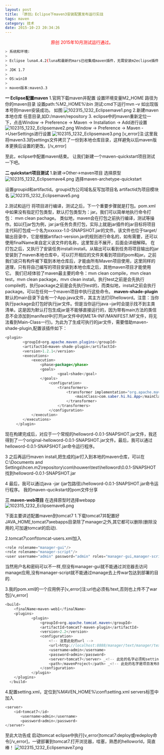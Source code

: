 ```yaml
---
layout: post
title: 『原创』Eclipse下maven3安装配置发布运行实战
tags: maven
category: 技术 
date: 2015-10-23 20:34:26
---
```


<center><font color="red">原创 2015年10月测试运行通过。</font></center>

```bash
> 系统和环境:
> 
> Eclipse luna4.4.2(luna和最新的mars已经集成maven插件，无需安装m2eclipse插件)
> 
> JDK 1.7
> 
> OS:win10
> 
> maven版本:maven3.3
```

**一 Eclipse配置maven**
1.官网下载maven并配置
设置环境变量M2_HOME 路径为你的maven目录
设置path:%M2_HOME%\bin
测试:cmd下运行mvn –v 如出现版本号则maven安装成功。
如图
![102315_1232_Eclipsemave1.png](http://www.tinymood.com/wp-content/uploads/2015/10/102315_1232_Eclipsemave1.png)
2.新建maven本地仓库
任意目录,如D:/maven/repository
3\. eclipse中的maven重新定位一下，点击Window -> Preference -> Maven -> Installation -> Add进行设置
 ![102315_1232_Eclipsemave2.png](http://www.tinymood.com/wp-content/uploads/2015/10/102315_1232_Eclipsemave2.png)
Window -> Preference -> Maven ->UserSettings进行设置
 ![102315_1232_Eclipsemave3.png](http://www.tinymood.com/wp-content/uploads/2015/10/102315_1232_Eclipsemave3.png)
[v_error]注:这里我将maven3.3的settings文件拷贝了一份到本地仓库目录，这样避免以后maven版本更换后设置的更改。[/v_error]

至此，eclipse中配置maven结束。
让我们新建一个maven-quickstart项目测试一下吧。

**二 quickstart项目测试**
1.新建->Other->maven项目
选择原型
 ![102315_1232_Eclipsemave4.png](http://www.tinymood.com/wp-content/uploads/2015/10/102315_1232_Eclipsemave4.png)
选择maven-archetype-quickstart

设置groupid和artifactid。groupid为公司域名反写加项目名
artifactid为项目模块名
 ![102315_1232_Eclipsemave5.png](http://www.tinymood.com/wp-content/uploads/2015/10/102315_1232_Eclipsemave5.png)

2.测试和运行
将项目进行编译，测试之后，下一个重要步骤就是打包。pom.xml中如果没有指定打包类型，默认打包类型为：jar。我们可以简单地执行命令打包： mvn clean pachage。
类似地，maven会在打包之前执行编译，测试等操作。如以打jar包为例，jar:jar任务负责打包，实际上就是jar插件的jar目标将项目主代码打包成一个名为xxxxxx-1.0-SNAPSHOT.jar的文件。该文件也位于target/输出目录中，它是根据artifact-version.jar的规则进行命名的，如有需要，还可以使用finalName来自定义该文件的名称，这里暂且不展开，后面会详细解释。
在打包之后，又执行了安装任务install:install。从输出可以看到任务将项目输出的jar安装到了maven本地仓库中，可以打开相应的文件夹看到项目的pom和jar。之前我们说只有构件被下载到本地仓库后，才能由所有Maven项目使用，这里同样的道理，只有将自己编写的项目安装到本地仓库之后，其他maven项目才能使用它。
我们已经体验了maven最主要的命令：mvn clean compile，mvn clean test，mvn clean package，mvn clean install。执行test之前是会先执行compile的，执行package之前是会先执行test的，而类似地，install之前会执行package。可以在任何一个maven项目中执行这些命令。
**maven-shade-plugin**
默认的main目录下会有一个App.java文件，其主方法打印helloword。注意：当你执行package会打包好执行jar文件。但是当你运行java –jar时会提示找不到主类清单。这是因为默认打包生成jar是不能够直接运行的，因为带有main方法的类信息不会添加到manifest中(打开jar文件中的META-INF/MANIFEST.MF文件，将无法看到Main-Class一行)。为此为了生成可执行的jar文件，需要借助maven-shade-plugin,配置该插件如下：
```java
<plugin>
        <groupId>org.apache.maven.plugins</groupId>
        <artifactId>maven-shade-plugin</artifactId>
        <version>1.2.1</version>
        <executions>
            <execution>
                <phase>package</phase>
                <goals>
                        <goal>shade</goal>
                </goals>
                    <configuration>
                        <transformers>
                            <transformer implementation="org.apache.maven.plugins.shade.resource.ManifestResourceTransformer">
                                <mainClass>com.saber.hi.hi.App</mainClass>
                            </transformer>
                        </transformers>
                    </configuration>
            </execution>
        </executions>
     </plugin>
```
现在构建完成后，对应于一个常规的helloword-0.0.1-SNAPSHOT.jar文件，我还得到了一个original-helloword-0.0.1-SNAPSHOT.jar文件。最后，我可以通过helloword-0.0.1-SNAPSHOT.jar命令运行程序。

3 之后再运行maven install,把生成的jar打入到本地的maven仓库，可以在C:\Documents and Settings\hcen\.m2\repository\com\houwen\test\helloword\0.0.1-SNAPSHOT
找到helloword-0.0.1-SNAPSHOT.jar

4 最后，我可以通过java -jar  (jar包路径)/helloword-0.0.1-SNAPSHOT.jar命令运行程序。
我的maven-qucikstart的pom文件分享

**三 maven-web项目**
在选择原型时选择webapp
 ![102315_1232_Eclipsemave6.png](http://www.tinymood.com/wp-content/uploads/2015/10/102315_1232_Eclipsemave6.png)

下面主要讲述配置maven到tomcat7
1.下载tomcat7并配置好JAVA_HOME,tomcat7\webapps目录除了manager之外,其它都可以删除(删除没用的,可加速tomcat的启动).

2.tomcat7\conf\tomcat-users.xml加入
```java
<role rolename="manager-gui"/>
<role rolename="manager-script"/>
<user username="admin" password="admin" roles="manager-gui,manager-script"/>
```
当然用户名和密码可以不一样,但没有manager-gui就不能通过浏览器去访问manage应用,没有manager-script就不能通过manage去上传war包达到部署的目的.

3.我的pom.xml的一个应用例子[v_error]注:url也必须有/text,否则也上传不了war包[/v_error]
```java
<build>
    <finalName>maven-web1</finalName>
    <plugins>
			<plugin>
				<groupId>org.apache.tomcat.maven</groupId>
				<artifactId>tomcat7-maven-plugin</artifactId>
				<version>2.2</version>
				<configuration>
					<!-- 注意此处的url -->
        			<url>http://localhost:8888/manager/text/manager/text</url>
        			<username>admin</username>  
					<password>admin</password> 
        			<server>tomcat7</server> _<!-- 此处的名字必须和setting.xml中配置的ID一致-->_
        			<path>/mavenProject</path> _<!-- 此处的名字是项目发布的工程名-->_
				</configuration>
			</plugin>
	</plugins>
  </build>
```

4.配置setting.xml，定位到%MAVEN_HOME%\conf\setting.xml
servers标签中加入
```java
<server>  
  	<id>tomcat7</id>  
       <username>admin</username>  
       <password>admin</password>  
</server>
```  
 至此大功告成 启动tomcat eclipse中执行[v_error]tomcat7:deploy或redeploy命令[/v_error]，一键部署到tomcat7.打开浏览器，哇塞，熟悉的helloworld，简直棒！
![102315_1232_Eclipsemave7.png](http://www.tinymood.com/wp-content/uploads/2015/10/102315_1232_Eclipsemave7.png)